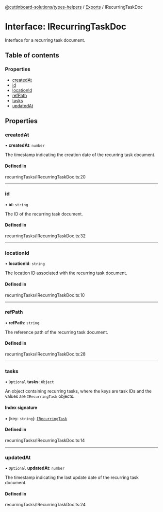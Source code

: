 [@cuttinboard-solutions/types-helpers](../README.md) / [Exports](../modules.md) / IRecurringTaskDoc

# Interface: IRecurringTaskDoc

Interface for a recurring task document.

## Table of contents

### Properties

- [createdAt](IRecurringTaskDoc.md#createdat)
- [id](IRecurringTaskDoc.md#id)
- [locationId](IRecurringTaskDoc.md#locationid)
- [refPath](IRecurringTaskDoc.md#refpath)
- [tasks](IRecurringTaskDoc.md#tasks)
- [updatedAt](IRecurringTaskDoc.md#updatedat)

## Properties

### createdAt

• **createdAt**: `number`

The timestamp indicating the creation date of the recurring task document.

#### Defined in

recurringTasks/IRecurringTaskDoc.ts:20

___

### id

• **id**: `string`

The ID of the recurring task document.

#### Defined in

recurringTasks/IRecurringTaskDoc.ts:32

___

### locationId

• **locationId**: `string`

The location ID associated with the recurring task document.

#### Defined in

recurringTasks/IRecurringTaskDoc.ts:10

___

### refPath

• **refPath**: `string`

The reference path of the recurring task document.

#### Defined in

recurringTasks/IRecurringTaskDoc.ts:28

___

### tasks

• `Optional` **tasks**: `Object`

An object containing recurring tasks, where the keys are task IDs and the values are `IRecurringTask` objects.

#### Index signature

▪ [key: `string`]: [`IRecurringTask`](IRecurringTask.md)

#### Defined in

recurringTasks/IRecurringTaskDoc.ts:14

___

### updatedAt

• `Optional` **updatedAt**: `number`

The timestamp indicating the last update date of the recurring task document.

#### Defined in

recurringTasks/IRecurringTaskDoc.ts:24
